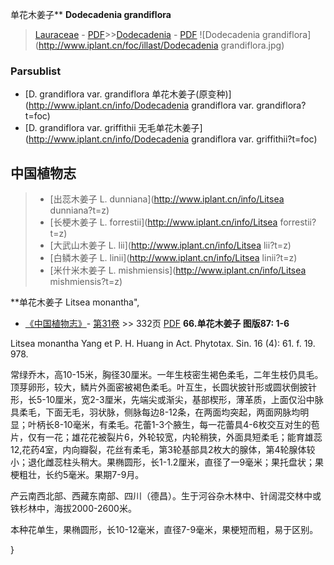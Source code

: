 单花木姜子** **Dodecadenia grandiflora**

> [Lauraceae](http://www.iplant.cn/info/Lauraceae?t=foc) - [PDF](http://www.iplant.cn/foc/pdf/Lauraceae.pdf)>>[Dodecadenia](http://www.iplant.cn/info/Dodecadenia?t=foc) - [PDF](http://www.iplant.cn/foc/pdf/Dodecadenia.pdf)
![Dodecadenia grandiflora](http://www.iplant.cn/foc/illast/Dodecadenia grandiflora.jpg)


### Parsublist

* [D.  grandiflora var. grandiflora  单花木姜子(原变种)](http://www.iplant.cn/info/Dodecadenia grandiflora var. grandiflora?t=foc)
* [D.  grandiflora var. griffithii  无毛单花木姜子](http://www.iplant.cn/info/Dodecadenia grandiflora var. griffithii?t=foc)

## 中国植物志

> * [出蕊木姜子  L.  dunniana](http://www.iplant.cn/info/Litsea dunniana?t=z)
> * [长梗木姜子  L.  forrestii](http://www.iplant.cn/info/Litsea forrestii?t=z)
> * [大武山木姜子  L.  lii](http://www.iplant.cn/info/Litsea lii?t=z)
> * [白鳞木姜子  L.  linii](http://www.iplant.cn/info/Litsea linii?t=z)
> * [米什米木姜子  L.  mishmiensis](http://www.iplant.cn/info/Litsea mishmiensis?t=z)

**单花木姜子 Litsea monantha",

* [《中国植物志》](http://www.iplant.cn/frps)- [第31卷](http://www.iplant.cn/frps/vol/31) >> 332页 [PDF](http://www.iplant.cn/frps/pdf/31/332.PDF)
**66.单花木姜子 图版87: 1-6**

Litsea monantha Yang et P. H. Huang in Act. Phytotax. Sin. 16 (4): 61. f. 19. 978.

常绿乔木，高10-15米，胸径30厘米。一年生枝密生褐色柔毛，二年生枝仍具毛。顶芽卵形，较大，鳞片外面密被褐色柔毛。叶互生，长圆状披针形或圆状倒披针形，长5-10厘米，宽2-3厘米，先端尖或渐尖，基部楔形，薄革质，上面仅沿中脉具柔毛，下面无毛，羽状脉，侧脉每边8-12条，在两面均突起，两面网脉均明显；叶柄长8-10毫米，有柔毛。花蕾1-3个腋生，每一花蕾具4-6枚交互对生的苞片，仅有一花；雄花花被裂片6，外轮较宽，内轮稍狭，外面具短柔毛；能育雄蕊12,花药4室，内向瓣裂，花丝有柔毛，第3轮基部具2枚大的腺体，第4轮腺体较小；退化雌蕊柱头稍大。果椭圆形，长1-1.2厘米，直径了一9毫米；果托盘状；果梗粗壮，长约5毫米。果期7-9月。

产云南西北部、西藏东南部、四川（德昌）。生于河谷杂木林中、针阔混交林中或铁杉林中，海拔2000-2600米。

本种花单生，果椭圆形，长10-12毫米，直径7-9毫米，果梗短而粗，易于区别。


}